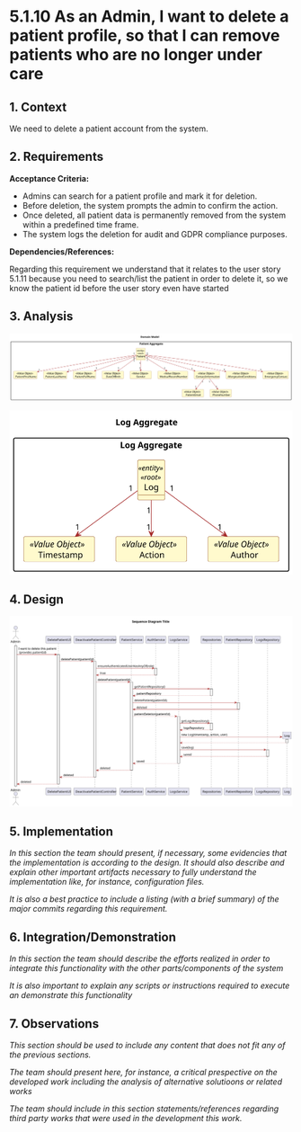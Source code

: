 # 5.1.10 As an Admin, I want to delete a patient profile, so that I can remove patients who are no longer under care

## 1. Context

We need to delete a patient account from the system.

## 2. Requirements


**Acceptance Criteria:**

- Admins can search for a patient profile and mark it for deletion.
- Before deletion, the system prompts the admin to confirm the action.
- Once deleted, all patient data is permanently removed from the system within a predefined time frame.
- The system logs the deletion for audit and GDPR compliance purposes.

**Dependencies/References:**

Regarding this requirement we understand that it relates to the user story 5.1.11 because you need to search/list the patient in order to delete it, so we know the patient id before the user story even have started 

## 3. Analysis

![analyzis ](analyzis\png\analyzis.svg "analyzis")

![logs ](analyzis\png\logs.svg "logs")

## 4. Design

![design ](design\png\sequence-diagram.svg "design")



## 5. Implementation

*In this section the team should present, if necessary, some evidencies that the implementation is according to the design. It should also describe and explain other important artifacts necessary to fully understand the implementation like, for instance, configuration files.*

*It is also a best practice to include a listing (with a brief summary) of the major commits regarding this requirement.*

## 6. Integration/Demonstration

*In this section the team should describe the efforts realized in order to integrate this functionality with the other parts/components of the system*

*It is also important to explain any scripts or instructions required to execute an demonstrate this functionality*

## 7. Observations

*This section should be used to include any content that does not fit any of the previous sections.*

*The team should present here, for instance, a critical prespective on the developed work including the analysis of alternative solutioons or related works*

*The team should include in this section statements/references regarding third party works that were used in the development this work.*